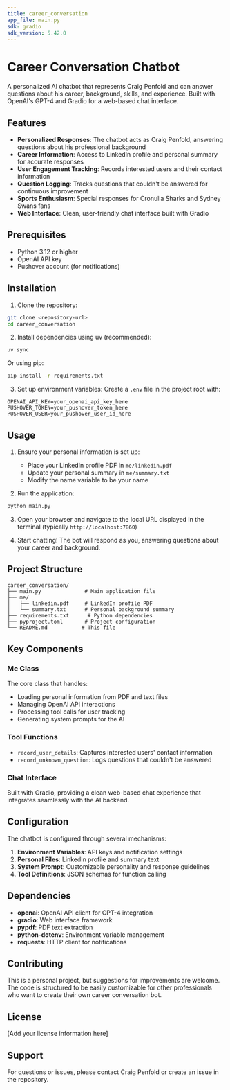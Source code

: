```yaml
---
title: career_conversation
app_file: main.py
sdk: gradio
sdk_version: 5.42.0
---
```

# Career Conversation Chatbot

A personalized AI chatbot that represents Craig Penfold and can answer questions about his career, background, skills, and experience. Built with OpenAI's GPT-4 and Gradio for a web-based chat interface.

## Features

- **Personalized Responses**: The chatbot acts as Craig Penfold, answering questions about his professional background
- **Career Information**: Access to LinkedIn profile and personal summary for accurate responses
- **User Engagement Tracking**: Records interested users and their contact information
- **Question Logging**: Tracks questions that couldn't be answered for continuous improvement
- **Sports Enthusiasm**: Special responses for Cronulla Sharks and Sydney Swans fans
- **Web Interface**: Clean, user-friendly chat interface built with Gradio

## Prerequisites

- Python 3.12 or higher
- OpenAI API key
- Pushover account (for notifications)

## Installation

1. Clone the repository:
```bash
git clone <repository-url>
cd career_conversation
```

2. Install dependencies using uv (recommended):
```bash
uv sync
```

Or using pip:
```bash
pip install -r requirements.txt
```

3. Set up environment variables:
Create a `.env` file in the project root with:
```env
OPENAI_API_KEY=your_openai_api_key_here
PUSHOVER_TOKEN=your_pushover_token_here
PUSHOVER_USER=your_pushover_user_id_here
```

## Usage

1. Ensure your personal information is set up:
   - Place your LinkedIn profile PDF in `me/linkedin.pdf`
   - Update your personal summary in `me/summary.txt`
   - Modify the name variable to be your name

2. Run the application:
```bash
python main.py
```

3. Open your browser and navigate to the local URL displayed in the terminal (typically `http://localhost:7860`)

4. Start chatting! The bot will respond as you, answering questions about your career and background.

## Project Structure

```
career_conversation/
├── main.py              # Main application file
├── me/
│   ├── linkedin.pdf     # LinkedIn profile PDF
│   └── summary.txt      # Personal background summary
├── requirements.txt      # Python dependencies
├── pyproject.toml       # Project configuration
└── README.md           # This file
```

## Key Components

### Me Class
The core class that handles:
- Loading personal information from PDF and text files
- Managing OpenAI API interactions
- Processing tool calls for user tracking
- Generating system prompts for the AI

### Tool Functions
- `record_user_details`: Captures interested users' contact information
- `record_unknown_question`: Logs questions that couldn't be answered

### Chat Interface
Built with Gradio, providing a clean web-based chat experience that integrates seamlessly with the AI backend.

## Configuration

The chatbot is configured through several mechanisms:

1. **Environment Variables**: API keys and notification settings
2. **Personal Files**: LinkedIn profile and summary text
3. **System Prompt**: Customizable personality and response guidelines
4. **Tool Definitions**: JSON schemas for function calling

## Dependencies

- **openai**: OpenAI API client for GPT-4 integration
- **gradio**: Web interface framework
- **pypdf**: PDF text extraction
- **python-dotenv**: Environment variable management
- **requests**: HTTP client for notifications

## Contributing

This is a personal project, but suggestions for improvements are welcome. The code is structured to be easily customizable for other professionals who want to create their own career conversation bot.

## License

[Add your license information here]

## Support

For questions or issues, please contact Craig Penfold or create an issue in the repository.
